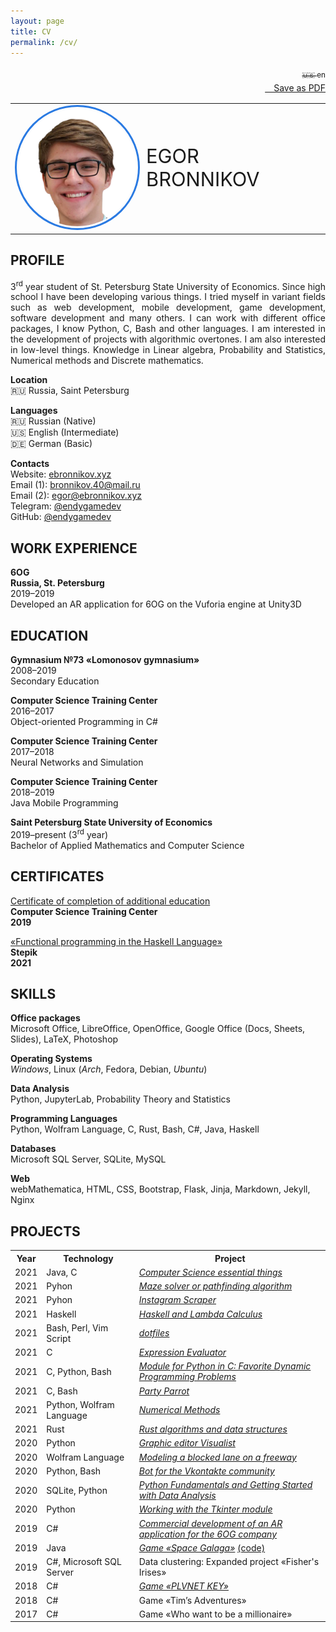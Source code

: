 ```yaml
---
layout: page
title: CV 
permalink: /cv/
---
```



<p align="right">
<a class="page-link" href="/cv/ru.html"><sub>🇺🇸 en</sub></a><br>
<a href="/assets/cv_en.pdf" download="bronnikov_cv_en.pdf"><i class="fa-light fa-download" style="font-size: 20px"></i>&emsp;Save as PDF</a>
</p>

<p align="left">
    <table style="border-collapse:collapse; border:none;"><tr style="border:none;"><td width="40%" style="border:none;"><img src="/assets/avatar.png" width="250px" style="border: 3px solid #2a7ae2; border-radius: 1000px; padding: 3px;"></td><td style="font-size:220%; border:none;" width="60%">EGOR BRONNIKOV</td></tr></table>
</p>

<h2>PROFILE</h2>
<p align="justify">
3<sup>rd</sup> year student of St. Petersburg State University of Economics. Since high school I have been developing various things. I tried myself in variant fields such as web development, mobile development, game development, software development and many others. I can work with different office packages, I know Python, C, Bash and other languages. I am interested in the development of projects with algorithmic overtones. I am also interested in low-level things. Knowledge in Linear algebra, Probability and Statistics, Numerical methods and Discrete mathematics.
</p>
<p>
    <b>Location</b><br>
    🇷🇺 Russia, Saint Petersburg
</p>
<p>
    <b>Languages</b><br>
    🇷🇺 Russian (Native)<br>
    🇺🇸 English (Intermediate)<br>
    🇩🇪 German (Basic)<br>
</p>
<p>
    <b>Contacts</b><br>
    Website: <a href="https://ebronnikov.xyz/" target="blank_">ebronnikov.xyz</a><br>
    Email (1): <a href="mailto:bronnikov.40@mail.ru" target="blank_">bronnikov.40@mail.ru</a><br>
    Email (2): <a href="mailto:egor@ebronnikov.xyz" target="blank_">egor@ebronnikov.xyz</a><br>
    Telegram: <a href="https://t.me/endygamedev" target="blank_">@endygamedev</a><br>
    GitHub: <a href="https://github.com/endygamedev" target="blank_">@endygamedev</a>
</p>


<h2>WORK EXPERIENCE</h2>
<p>
    <b>6OG</b><br>
    <b>Russia, St. Petersburg</b><br>
    2019–2019<br>
    Developed an AR application for 6OG on the Vuforia engine at Unity3D
</p>

<h2>EDUCATION</h2>
<p>
    <b>Gymnasium №73 «Lomonosov gymnasium»</b><br>
    2008–2019<br>
    Secondary Education
</p>
<p>
    <b>Computer Science Training Center</b><br>
    2016–2017<br>
    Object-oriented Programming in C#
</p>
<p>
    <b>Computer Science Training Center</b><br>
    2017–2018<br>
    Neural Networks and Simulation
</p>
<p>
    <b>Computer Science Training Center</b><br>
    2018–2019<br>
    Java Mobile Programming
</p>
<p>
    <b>Saint Petersburg State University of Economics</b><br>
    2019–present (3<sup>rd</sup> year)<br>
    Bachelor of Applied Mathematics and Computer Science
</p>


<h2>CERTIFICATES</h2>
<p>
    <a href="/assets/certificate.pdf" target="blank_">Certificate of completion of additional education</a><br>
    <b>Computer Science Training Center</b><br>
    <b>2019</b>
</p>
<p>
    <a href="https://stepik.org/cert/1062738 " target="blank_">«Functional programming in the Haskell Language»</a><br>
    <b>Stepik</b><br>
    <b>2021</b>
</p>

<h2>SKILLS</h2>
<p>
    <b>Office packages</b><br>
    Microsoft Office, LibreOffice, OpenOffice, Google Office (Docs, Sheets, Slides), LaTeX, Photoshop
</p>
<p>
    <b>Operating Systems</b><br>
    <i>Windows</i>, Linux (<i>Arch</i>, Fedora, Debian, <i>Ubuntu</i>)
</p>
<p>
    <b>Data Analysis</b><br>
    Python, JupyterLab, Probability Theory and Statistics
</p>
<p>
    <b>Programming Languages</b><br>
    Python, Wolfram Language, C, Rust, Bash, C#, Java, Haskell
</p>
<p>
    <b>Databases</b><br>
    Microsoft SQL Server, SQLite, MySQL
</p>
<p>
    <b>Web</b><br>
    webMathematica, HTML, CSS, Bootstrap, Flask, Jinja, Markdown, Jekyll, Nginx
</p>

<h2>PROJECTS</h2>
<table>
<tr>
<th>Year</th>
<th>Technology</th>
<th>Project</th>
<tr>
<td>2021</td>
<td>Java, C</td>
<td><a href="https://github.com/endygamedev/cs-essentials" target="_blank"><em>Computer Science essential things</em></a></td>
</tr>
<tr>
<td>2021</td>
<td>Pyhon</td>
<td><a href="https://github.com/endygamedev/maze" target="_blank"><em>Maze solver or pathfinding algorithm</em></a></td>
</tr>
<tr>
<td>2021</td>
<td>Pyhon</td>
<td><a href="https://github.com/endygamedev/instagram-scraper" target="_blank"><em>Instagram Scraper</em></a></td>
</tr>
<tr>
<td>2021</td>
<td>Haskell</td>
<td><a href="https://github.com/endygamedev/learn-haskell" target="_blank"><em>Haskell and Lambda Calculus</em></a></td>
</tr>
<tr>
<td>2021</td>
<td>Bash, Perl, Vim Script</td>
<td><a href="https://github.com/endygamedev/dotfiles" target="_blank"><em>dotfiles</em></a></td>
</tr>
<tr>
<td>2021</td>
<td>C</td>
<td><a href="https://github.com/endygamedev/expression-evaluator" target="_blank"><em>Expression Evaluator</em></a></td>
</tr>
<tr>
<td>2021</td>
<td>C, Python, Bash</td>
<td><a href="https://github.com/endygamedev/dynamic-programming/" target="_blank"><em>Module for Python in C: Favorite Dynamic Programming Problems</em></a></td>
</tr>
<tr>
<td>2021</td>
<td>C, Bash</td>
<td><a href="https://endygamedev.github.io/party-parrot/" target="_blank"><em>Party Parrot</em></a></td>
</tr>
<td>2021</td>
<td>Python, Wolfram Language</td>
<td><a href="https://github.com/endygamedev/numerical_methods" target="_blank"><em>Numerical Methods</em></a></td>
</tr>
<tr>
<td>2021</td>
<td>Rust</td>
<td><a href="https://github.com/endygamedev/rust_algorithms" target="_blank"><em>Rust algorithms and data structures </em></a></td>
</tr>
<tr>
<td>2020</td>
<td>Python</td>
<td><a href="https://github.com/AM-DreamTeam/graphic_editor" target="_blank"><em>Graphic editor Visualist</em></a></td>
</tr>
<tr>
<td>2020</td>
<td>Wolfram Language</td>
<td><a href="https://github.com/endygamedev/MathematicaProjects/tree/master/%D0%91%D1%80%D0%BE%D0%BD%D0%BD%D0%B8%D0%BA%D0%BE%D0%B2%20%D0%95%D0%B3%D0%BE%D1%80%20%D0%9F%D0%9C-1901%20%D0%9A%D1%83%D1%80%D1%81%D0%BE%D0%B2%D0%B0%D1%8F%20%D1%80%D0%B0%D0%B1%D0%BE%D1%82%D0%B0" target="_blank"><em>Modeling a blocked lane on a freeway</em></a></td>
</tr>
<tr>
<td>2020</td>
<td>Python, Bash</td>
<td><a href="https://github.com/endygamedev/vk_bot" target="_blank"><em>Bot for the Vkontakte community</em></a></td>
</tr>
<tr>
<td>2020</td>
<td>SQLite, Python</td>
<td><a href="https://github.com/endygamedev/python_projects_2sem" target="_blank"><em>Python Fundamentals and Getting Started with Data Analysis</em></a></td>
</tr>
<tr>
<td>2020</td>
<td>Python</td>
<td><a href="https://github.com/endygamedev/Tkinter-Python" target="_blank"><em>Working with the Tkinter module</em></a></td>
</tr>
<tr>
<td>2019</td>
<td>C#</td>
<td><a href="https://6og.ooo/" target="_blank"><em>Commercial development of an AR application for the 6OG company</em></a></td>
</tr>
<tr>
<td>2019</td>
<td>Java</td>
<td><a href="https://endygamedev.itch.io/galaga" target="_blank"><em>Game «Space Galaga»</em></a> <a href="https://github.com/endygamedev/Space_Galaga" target="_blank">(code)</a></td>
</tr>
<tr>
<td>2019</td>
<td>C#, Microsoft SQL Server</td>
<td>Data clustering: Expanded project «Fisher's Irises»</td>
</tr>
<tr>
<td>2018</td>
<td>C#</td>
<td><a href="https://endygamedev.itch.io/plvnetkey" target="_blank"><em>Game «PLVNET KEY»</em></a></td>
</tr>
<tr>
<td>2018</td>
<td>C#</td>
<td>Game «Tim&rsquo;s Adventures»</td>
</tr>
<tr>
<td>2017</td>
<td>C#</td>
<td>Game «Who want to be a millionaire»</td>
</tr>
</table>